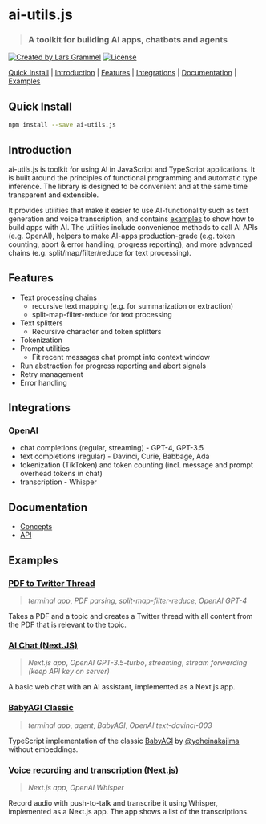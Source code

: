 # ai-utils.js

> ### A toolkit for building AI apps, chatbots and agents

<a href="https://twitter.com/lgrammel" rel="nofollow"><img src="https://img.shields.io/badge/created%20by-@lgrammel-4BBAAB.svg" alt="Created by Lars Grammel" /></a>
<a href="https://opensource.org/licenses/MIT" rel="nofollow"><img src="https://img.shields.io/github/license/lgrammel/ai-utils.js" alt="License" /></a>

[Quick Install](#quick-install) | [Introduction](#introduction) | [Features](#features) | [Integrations](#integrations) | [Documentation](#documentation) | [Examples](#examples)

## Quick Install

```bash
npm install --save ai-utils.js
```

## Introduction

ai-utils.js is toolkit for using AI in JavaScript and TypeScript applications. It is built around the principles of functional programming and automatic type inference. The library is designed to be convenient and at the same time transparent and extensible.

It provides utilities that make it easier to use AI-functionality such as text generation and voice transcription, and contains [examples](#examples) to show how to build apps with AI. The utilities include convenience methods to call AI APIs (e.g. OpenAI), helpers to make AI-apps production-grade (e.g. token counting, abort & error handling, progress reporting), and more advanced chains (e.g. split/map/filter/reduce for text processing).

## Features

- Text processing chains
  - recursive text mapping (e.g. for summarization or extraction)
  - split-map-filter-reduce for text processing
- Text splitters
  - Recursive character and token splitters
- Tokenization
- Prompt utilities
  - Fit recent messages chat prompt into context window
- Run abstraction for progress reporting and abort signals
- Retry management
- Error handling

## Integrations

### OpenAI

- chat completions (regular, streaming) - GPT-4, GPT-3.5
- text completions (regular) - Davinci, Curie, Babbage, Ada
- tokenization (TikToken) and token counting (incl. message and prompt overhead tokens in chat)
- transcription - Whisper

## Documentation

- [Concepts](https://ai-utils.dev/concepts)
- [API](https://ai-utils.dev/api/modules)

## Examples

### [PDF to Twitter Thread](https://github.com/lgrammel/ai-utils.js/tree/main/examples/pdf-to-twitter-thread)

> _terminal app_, _PDF parsing_, _split-map-filter-reduce_, _OpenAI GPT-4_

Takes a PDF and a topic and creates a Twitter thread with all content from the PDF that is relevant to the topic.

### [AI Chat (Next.JS)](https://github.com/lgrammel/ai-utils.js/tree/main/examples/ai-chat-next-js)

> _Next.js app_, _OpenAI GPT-3.5-turbo_, _streaming_, _stream forwarding (keep API key on server)_

A basic web chat with an AI assistant, implemented as a Next.js app.

### [BabyAGI Classic](https://github.com/lgrammel/ai-utils.js/tree/main/examples/baby-agi)

> _terminal app_, _agent_, _BabyAGI_, _OpenAI text-davinci-003_

TypeScript implementation of the classic [BabyAGI](https://github.com/yoheinakajima/babyagi/blob/main/classic/babyagi.py) by [@yoheinakajima](https://twitter.com/yoheinakajima) without embeddings.

### [Voice recording and transcription (Next.js)](https://github.com/lgrammel/ai-utils.js/tree/main/examples/voice-recording-summarizer-next-js)

> _Next.js app_, _OpenAI Whisper_

Record audio with push-to-talk and transcribe it using Whisper, implemented as a Next.js app. The app shows a list of the transcriptions.
